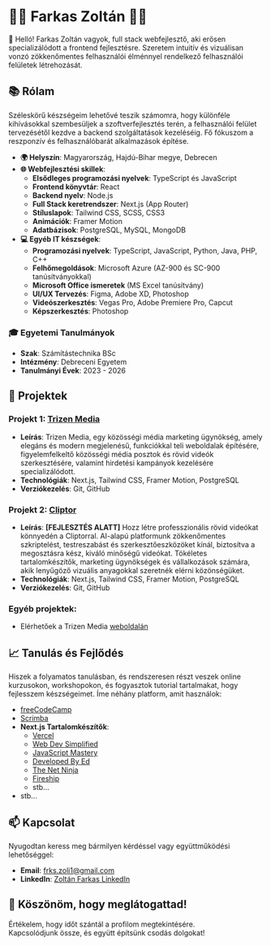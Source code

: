 # 👨‍💻 Farkas Zoltán 👨‍💻

👋 Helló! Farkas Zoltán vagyok, full stack webfejlesztő, aki erősen specializálódott a frontend fejlesztésre. Szeretem intuitív és vizuálisan vonzó zökkenőmentes felhasználói élménnyel rendelkező felhasználói felületek létrehozását.

## 📚 Rólam

Széleskörű készségeim lehetővé teszik számomra, hogy különféle kihívásokkal szembesüljek a szoftverfejlesztés terén, a felhasználói felület tervezésétől kezdve a backend szolgáltatások kezeléséig. Fő fókuszom a reszponzív és felhasználóbarát alkalmazások építése.

- **🌍 Helyszín**: Magyarország, Hajdú-Bihar megye, Debrecen
- **🌐 Webfejlesztési skillek**:
  - **Elsődleges programozási nyelvek**: TypeScript és JavaScript
  - **Frontend könyvtár**: React
  - **Backend nyelv**: Node.js
  - **Full Stack keretrendszer**: Next.js (App Router)
  - **Stíluslapok**: Tailwind CSS, SCSS, CSS3
  - **Animációk**: Framer Motion
  - **Adatbázisok**: PostgreSQL, MySQL, MongoDB
- **💻 Egyéb IT készségek**:
  - **Programozási nyelvek**: TypeScript, JavaScript, Python, Java, PHP, C++
  - **Felhőmegoldások**: Microsoft Azure (AZ-900 és SC-900 tanúsítványokkal)
  - **Microsoft Office ismeretek** (MS Excel tanúsítvány)
  - **UI/UX Tervezés**: Figma, Adobe XD, Photoshop
  - **Videószerkesztés**: Vegas Pro, Adobe Premiere Pro, Capcut
  - **Képszerkesztés**: Photoshop

### 🎓 Egyetemi Tanulmányok
- **Szak**: Számítástechnika BSc
- **Intézmény**: Debreceni Egyetem
- **Tanulmányi Évek**: 2023 - 2026

## 🚀 Projektek

### Projekt 1: [Trizen Media](https://trizenmedia.com/)
- **Leírás**: Trizen Media, egy közösségi média marketing ügynökség, amely elegáns és modern megjelenésű, funkciókkal teli weboldalak építésére, figyelemfelkeltő közösségi média posztok és rövid videók szerkesztésére, valamint hirdetési kampányok kezelésére specializálódott.
- **Technológiák**: Next.js, Tailwind CSS, Framer Motion, PostgreSQL
- **Verziókezelés**: Git, GitHub

### Projekt 2: [Cliptor](https://cliptor.app/)
- **Leírás**: **[FEJLESZTÉS ALATT]** Hozz létre professzionális rövid videókat könnyedén a Cliptorral. AI-alapú platformunk zökkenőmentes szkriptelést, testreszabást és szerkesztőeszközöket kínál, biztosítva a megosztásra kész, kiváló minőségű videókat. Tökéletes tartalomkészítők, marketing ügynökségek és vállalkozások számára, akik lenyűgöző vizuális anyagokkal szeretnék elérni közönségüket.
- **Technológiák**: Next.js, Tailwind CSS, Framer Motion, PostgreSQL
- **Verziókezelés**: Git, GitHub

### Egyéb projektek:
- Elérhetőek a Trizen Media [weboldalán](https://trizenmedia.com/)

## 📈 Tanulás és Fejlődés

Hiszek a folyamatos tanulásban, és rendszeresen részt veszek online kurzusokon, workshopokon, és fogyasztok tutorial tartalmakat, hogy fejlesszem készségeimet. Íme néhány platform, amit használok:

- [freeCodeCamp](https://www.freecodecamp.org/)
- [Scrimba](https://scrimba.com/)
- **Next.js Tartalomkészítők**:
  - [Vercel](https://www.youtube.com/c/VercelHQ)
  - [Web Dev Simplified](https://www.youtube.com/c/WebDevSimplified)
  - [JavaScript Mastery](https://www.youtube.com/c/JavaScriptMastery)
  - [Developed By Ed](https://www.youtube.com/@developedbyed)
  - [The Net Ninja](https://www.youtube.com/c/TheNetNinja)
  - [Fireship](https://www.youtube.com/c/Fireship)
  - stb...
- stb...

## 📫 Kapcsolat

Nyugodtan keress meg bármilyen kérdéssel vagy együttműködési lehetőséggel:

- **Email**: frks.zoli1@gmail.com
- **LinkedIn**: [Zoltán Farkas LinkedIn](https://www.linkedin.com/in/zolt%C3%A1n-farkas-a127742b9/)

## 🎉 Köszönöm, hogy meglátogattad!

Értékelem, hogy időt szántál a profilom megtekintésére.\
Kapcsolódjunk össze, és együtt építsünk csodás dolgokat!
